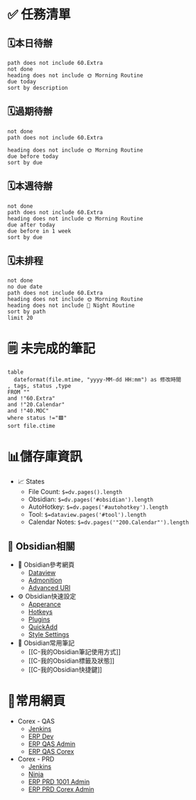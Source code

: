 # ✅ 任務清單
  ## 🗓️本日待辦
```tasks
path does not include 60.Extra
not done
heading does not include 🌞 Morning Routine
due today
sort by description
```

## 🗓️過期待辦
```tasks
not done
path does not include 60.Extra

heading does not include 🌞 Morning Routine
due before today
sort by due
```

## 🗓️本週待辦
```tasks
not done
path does not include 60.Extra
heading does not include 🌞 Morning Routine
due after today
due before in 1 week
sort by due
```

## 🗓️未排程
```tasks
not done
no due date
path does not include 60.Extra
heading does not include 🌞 Morning Routine
heading does not include 🌃 Night Routine
sort by path
limit 20
```

# 🗒 未完成的筆記
```dataview
table 
  dateformat(file.mtime, "yyyy-MM-dd HH:mm") as 修改時間
, tags, status ,type
FROM ""  
and !"60.Extra"
and !"20.Calendar"
and !"40.MOC"
where status !="🟩"
sort file.ctime
```

# 📊儲存庫資訊
- 📈 States
	-  File Count: `$=dv.pages().length`
	-  Obsidian: `$=dv.pages('#obsidian').length`
	-  AutoHotkey: `$=dv.pages('#autohotkey').length`
	-  Tool: `$=dataview.pages('#tool').length`
	-  Calendar Notes: `$=dv.pages('"200.Calendar"').length`
## 💎 Obsidian相關
- 🔖 Obsidian參考網頁
	- [Dataview](https://blacksmithgu.github.io/obsidian-dataview/)
	- [Admonition](https://github.com/valentine195/obsidian-admonition)
	- [Advanced URI](https://vinzent03.github.io/obsidian-advanced-uri/)
- ⚙️ Obsidian快速設定
	- [Apperance](obsidian://advanced-uri?settingid=appearance)
	- [Hotkeys](obsidian://advanced-uri?settingid=hotkeys)
	- [Plugins](obsidian://advanced-uri?settingid=community_plugins)
	- [QuickAdd](obsidian://advanced-uri?settingid=quickadd)
	- [Style Settings](obsidian://advanced-uri?settingid=obsidian-style-settings)
- 📝 Obsidian常用筆記
	- [[C-我的Obsidian筆記使用方式]]
	- [[C-我的Obsidian標籤及狀態]]
	- [[C-我的Obsidian快捷鍵]]

# 📃常用網頁
- Corex - QAS
	- [Jenkins](http://ci-qas.bud4.net/)
	- [ERP Dev](https://dev.bud4.net/)
	- [ERP QAS Admin](https://qas.bud4.net/)
	- [ERP QAS Corex](http://corex.bud4.net/)
- Corex - PRD
	-  [Jenkins](http://ci.bud4.net:8088/)
	- [Ninja](https://app.ninjarmm.com/)
	- [ERP PRD 1001 Admin](http://m1-prd-admin.bud4.net/)
	- [ERP PRD Corex Admin](http://m1-prd-corex-admin.bud4.net/)